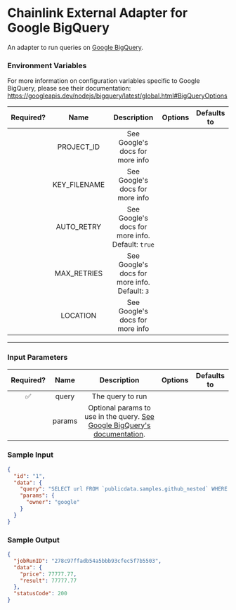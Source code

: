 # Chainlink External Adapter for Google BigQuery

An adapter to run queries on [Google BigQuery](https://cloud.google.com/bigquery).

### Environment Variables

For more information on configuration variables specific to Google BigQuery, please see their documentation:
https://googleapis.dev/nodejs/bigquery/latest/global.html#BigQueryOptions

| Required? |  Name   |                                                        Description                                                         | Options | Defaults to |
| :-------: | :-----: | :------------------------------------------------------------------------------------------------------------------------: | :-----: | :---------: |
|           | PROJECT_ID | See Google's docs for more info |         |             |
|           | KEY_FILENAME | See Google's docs for more info |         |             |
|           | AUTO_RETRY | See Google's docs for more info. Default: `true` |         |             |
|           | MAX_RETRIES | See Google's docs for more info. Default: `3` |         |             |
|           | LOCATION | See Google's docs for more info |         |             |

---

### Input Parameters

| Required? |   Name   |     Description     |           Options            | Defaults to |
| :-------: | :------: | :-----------------: | :--------------------------: | :---------: |
|     ✅     | query | The query to run | | |
|           | params | Optional params to use in the query. [See Google BigQuery's documentation](https://googleapis.dev/nodejs/bigquery/latest/BigQuery.html#query). | | |

### Sample Input

```json
{
  "id": "1",
  "data": {
    "query": "SELECT url FROM `publicdata.samples.github_nested` WHERE repository.owner = @owner",
    "params": {
      "owner": "google"
    }
  }
}
```

### Sample Output

```json
{
  "jobRunID": "278c97ffadb54a5bbb93cfec5f7b5503",
  "data": {
    "price": 77777.77,
    "result": 77777.77
  },
  "statusCode": 200
}
```
